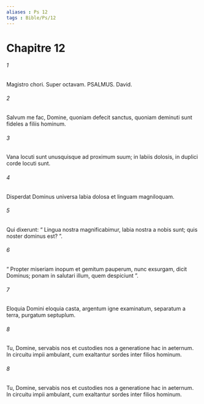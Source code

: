 ```yaml
---
aliases : Ps 12
tags : Bible/Ps/12
---
```


# Chapitre 12

###### 1
Magistro chori. Super octavam. PSALMUS. David.
###### 2
Salvum me fac, Domine, quoniam defecit sanctus, quoniam deminuti sunt fideles a filiis hominum.
###### 3
Vana locuti sunt unusquisque ad proximum suum; in labiis dolosis, in duplici corde locuti sunt.
###### 4
Disperdat Dominus universa labia dolosa et linguam magniloquam.
###### 5
Qui dixerunt: “ Lingua nostra magnificabimur, labia nostra a nobis sunt; quis noster dominus est? ”.
###### 6
“ Propter miseriam inopum et gemitum pauperum, nunc exsurgam, dicit Dominus; ponam in salutari illum, quem despiciunt ”.
###### 7
Eloquia Domini eloquia casta, argentum igne examinatum, separatum a terra, purgatum septuplum.
###### 8
Tu, Domine, servabis nos et custodies nos a generatione hac in aeternum. In circuitu impii ambulant, cum exaltantur sordes inter filios hominum.
###### 8
Tu, Domine, servabis nos et custodies nos a generatione hac in aeternum. In circuitu impii ambulant, cum exaltantur sordes inter filios hominum.
